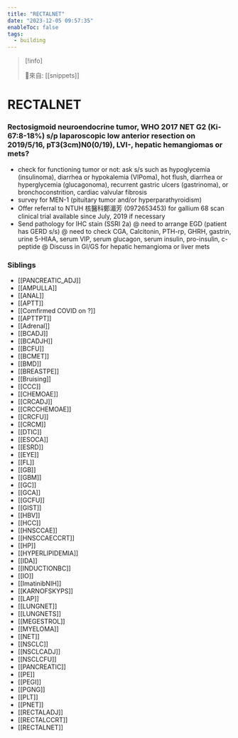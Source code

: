 ```yaml
---
title: "RECTALNET"
date: "2023-12-05 09:57:35"
enableToc: false
tags:
  - building
---
```


> [!info]
>
> 🌱來自: [[snippets]]

# RECTALNET

### Rectosigmoid neuroendocrine tumor, WHO 2017 NET G2 (Ki-67:8-18%) s/p laparoscopic low anterior resection on 2019/5/16, pT3(3cm)N0(0/19), LVI-, hepatic hemangiomas or mets?

- check for functioning tumor or not: ask s/s such as hypoglycemia (insulinoma), diarrhea or hypokalemia (VIPoma), hot flush, diarrhea or hyperglycemia (glucagonoma), recurrent gastric ulcers (gastrinoma), or bronchoconstrition, cardiac valvular fibrosis
- survey for MEN-1 (pituitary tumor and/or hyperparathyroidism)
- Offer referral to NTUH 核醫科鄭湄芳 (0972653453) for gallium 68 scan clinical trial available since July, 2019 if necessary
- Send pathology for IHC stain (SSRI 2a)
  @ need to arrange EGD (patient has GERD s/s)
  @ need to check CGA, Calcitonin, PTH-rp, GHRH, gastrin, urine 5-HIAA, serum VIP, serum glucagon, serum insulin, pro-insulin, c-peptide
  @ Discuss in GI/GS for hepatic hemangioma or liver mets

### Siblings

- [[PANCREATIC_ADJ]]
- [[AMPULLA]]
- [[ANAL]]
- [[APTT]]
- [[Comfirmed COVID on ?]]
- [[APTTPT]]
- [[Adrenal]]
- [[BCADJ]]
- [[BCADJH]]
- [[BCFU]]
- [[BCMET]]
- [[BMD]]
- [[BREASTPE]]
- [[Bruising]]
- [[CCC]]
- [[CHEMOAE]]
- [[CRCADJ]]
- [[CRCCHEMOAE]]
- [[CRCFU]]
- [[CRCM]]
- [[DTIC]]
- [[ESOCA]]
- [[ESRD]]
- [[EYE]]
- [[FL]]
- [[GB]]
- [[GBM]]
- [[GC]]
- [[GCA]]
- [[GCFU]]
- [[GIST]]
- [[HBV]]
- [[HCC]]
- [[HNSCCAE]]
- [[HNSCCAECCRT]]
- [[HP]]
- [[HYPERLIPIDEMIA]]
- [[IDA]]
- [[INDUCTIONBC]]
- [[IO]]
- [[ImatinibNIH]]
- [[KARNOFSKYPS]]
- [[LAP]]
- [[LUNGNET]]
- [[LUNGNETS]]
- [[MEGESTROL]]
- [[MYELOMA]]
- [[NET]]
- [[NSCLC]]
- [[NSCLCADJ]]
- [[NSCLCFU]]
- [[PANCREATIC]]
- [[PE]]
- [[PEGI]]
- [[PGNG]]
- [[PLT]]
- [[PNET]]
- [[RECTALADJ]]
- [[RECTALCCRT]]
- [[RECTALNET]]
